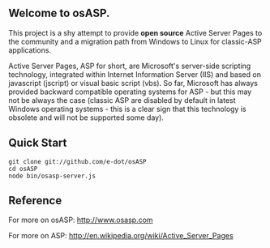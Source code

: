 ## Welcome to osASP. 

This project is a shy attempt to provide **open source** Active Server Pages to the community and a migration path from Windows to Linux for classic-ASP applications.

Active Server Pages, ASP for short, are Microsoft's server-side scripting technology, integrated within Internet Information Server (IIS) and based on javascript (jscript) or visual basic script (vbs). So far, Microsoft has always provided backward compatible operating systems for ASP - but this may not be always the case (classic ASP are disabled by default in latest Windows operating systems - this is a clear sign that this technology is obsolete and will not be supported some day).

## Quick Start
    git clone git://github.com/e-dot/osASP
    cd osASP
    node bin/osasp-server.js

## Reference  
For more on osASP:
   http://www.osasp.com

For more on ASP:
   http://en.wikipedia.org/wiki/Active_Server_Pages

